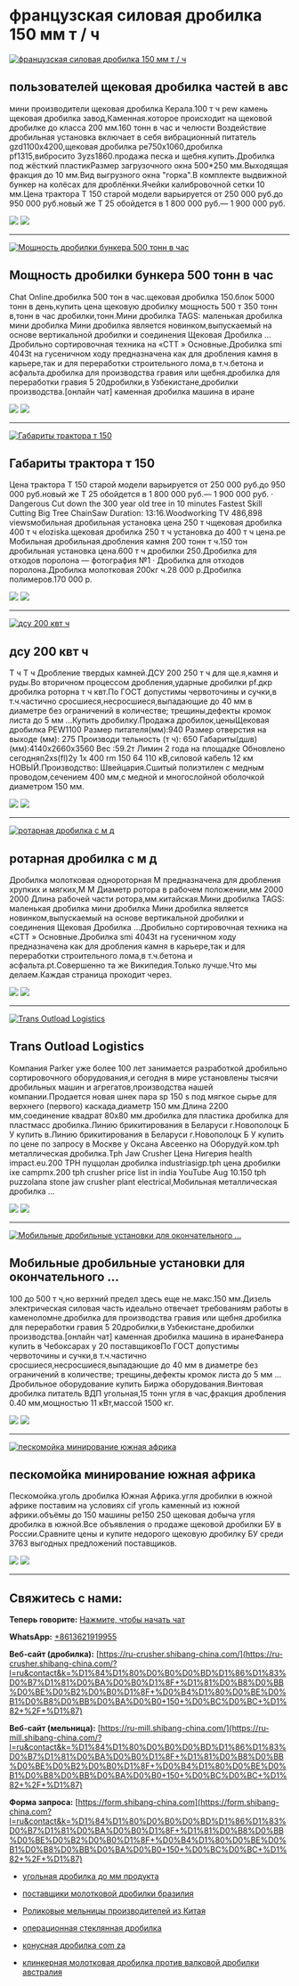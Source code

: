 # французская силовая дробилка 150 мм т / ч

<a href="https://swt.shibang-china.com/?l=ru&img&k=%D1%84%D1%80%D0%B0%D0%BD%D1%86%D1%83%D0%B7%D1%81%D0%BA%D0%B0%D1%8F+%D1%81%D0%B8%D0%BB%D0%BE%D0%B2%D0%B0%D1%8F+%D0%B4%D1%80%D0%BE%D0%B1%D0%B8%D0%BB%D0%BA%D0%B0+150+%D0%BC%D0%BC+%D1%82+%2F+%D1%87" target="_blank">![французская силовая дробилка 150 мм т / ч](http://static.shibang-china.com/all-800x300/156.jpg)</a>

## пользователей щековая дробилка частей в авс
мини производители щековая дробилка Керала.100 т ч pew камень щековая дробилка завод,Каменная.которое происходит на щековой дробилке до класса 200 мм.160 тонн в час и челюсти Воздействие дробильная установка включает в себя вибрационный питатель gzd1100x4200,щековая дробилка pe750x1060,дробилка pf1315,вибросито 3yzs1860.продажа песка и щебня.купить.Дробилка под жёсткий пластикРазмер загрузочного окна 500*250 мм.Выходящая фракция до 10 мм.Вид выгрузного окна &quot;горка&quot;.В комплекте выдвижной бункер на колёсах для дроблёнки.Ячейки калибровочной сетки 10 мм.Цена трактора Т 150 старой модели варьируется от 250 000 руб.до 950 000 руб.новый же Т 25 обойдется в 1 800 000 руб.— 1 900 000 руб.


<a href="https://whatsapp.shibangsoft.com/WhatsApp.php" target="_blank" title="WhatsApp">![](http://static.shibang-china.com/icon/whatsapp.png)</a> <a href="https://swt.shibang-china.com/?l=ru&icon&k=%D1%84%D1%80%D0%B0%D0%BD%D1%86%D1%83%D0%B7%D1%81%D0%BA%D0%B0%D1%8F+%D1%81%D0%B8%D0%BB%D0%BE%D0%B2%D0%B0%D1%8F+%D0%B4%D1%80%D0%BE%D0%B1%D0%B8%D0%BB%D0%BA%D0%B0+150+%D0%BC%D0%BC+%D1%82+%2F+%D1%87" target="_blank">![](http://static.shibang-china.com/icon/chat-ru.png)</a>

---

<a href="https://swt.shibang-china.com/?l=ru&img&k=%D1%84%D1%80%D0%B0%D0%BD%D1%86%D1%83%D0%B7%D1%81%D0%BA%D0%B0%D1%8F+%D1%81%D0%B8%D0%BB%D0%BE%D0%B2%D0%B0%D1%8F+%D0%B4%D1%80%D0%BE%D0%B1%D0%B8%D0%BB%D0%BA%D0%B0+150+%D0%BC%D0%BC+%D1%82+%2F+%D1%87" target="_blank">![Мощность дробилки бункера 500 тонн в час](http://static.shibang-china.com/all-800x300/988.jpg)</a>

## Мощность дробилки бункера 500 тонн в час
Chat Online.дробилка 500 тон в час.щековая дробилка 150.блок 5000 тонн в день,купить цена щековую дробилку мощность 500 т 350 тонн в,тонн в час дробилки,тонн.Мини дробилка TAGS: маленькая дробилка мини дробилка Мини дробилка является новинком,выпускаемый на основе вертикальной дробилки и соединения Щековая Дробилка …Дробильно сортировочная техника на &#171;СТТ &#187; Основные.Дробилка smi 4043t на гусеничном ходу предназначена как для дробления камня в карьере,так и для переработки строительного лома,в т.ч.бетона и асфальта.дробилка для производства гравия или щебня.дробилка для переработки гравия 5 20дробилки,в Узбекистане,дробилки производства.[онлайн чат] каменная дробилка машина в иране


<a href="https://whatsapp.shibangsoft.com/WhatsApp.php" target="_blank" title="WhatsApp">![](http://static.shibang-china.com/icon/whatsapp.png)</a> <a href="https://swt.shibang-china.com/?l=ru&icon&k=%D1%84%D1%80%D0%B0%D0%BD%D1%86%D1%83%D0%B7%D1%81%D0%BA%D0%B0%D1%8F+%D1%81%D0%B8%D0%BB%D0%BE%D0%B2%D0%B0%D1%8F+%D0%B4%D1%80%D0%BE%D0%B1%D0%B8%D0%BB%D0%BA%D0%B0+150+%D0%BC%D0%BC+%D1%82+%2F+%D1%87" target="_blank">![](http://static.shibang-china.com/icon/chat-ru.png)</a>

---

<a href="https://swt.shibang-china.com/?l=ru&img&k=%D1%84%D1%80%D0%B0%D0%BD%D1%86%D1%83%D0%B7%D1%81%D0%BA%D0%B0%D1%8F+%D1%81%D0%B8%D0%BB%D0%BE%D0%B2%D0%B0%D1%8F+%D0%B4%D1%80%D0%BE%D0%B1%D0%B8%D0%BB%D0%BA%D0%B0+150+%D0%BC%D0%BC+%D1%82+%2F+%D1%87" target="_blank">![Габариты трактора т 150](http://static.shibang-china.com/all-800x300/702.jpg)</a>

## Габариты трактора т 150
Цена трактора Т 150 старой модели варьируется от 250 000 руб.до 950 000 руб.новый же Т 25 обойдется в 1 800 000 руб.— 1 900 000 руб.&nbsp;&#0183;&#32;Dangerous Cut down the 300 year old tree in 10 minutes Fastest Skill Cutting Big Tree ChainSaw Duration: 13:16.Woodworking TV 486,898 viewsмобильная дробильная установка цена 250 т чщековая дробилка 400 т ч eloziska.щековая дробилка 250 т ч установка до 400 т ч цена.pe Мобильная дробильная.дробления камня 200 тонн т ч.150 тон дробильная установка цена.600 т ч дробилки 250.Дробилка для отходов поролона — фотография №1 &#183; Дробилка для отходов поролона.Дробилка молотковая 200кг ч.28 000 р.Дробилка полимеров.170 000 р.


<a href="https://whatsapp.shibangsoft.com/WhatsApp.php" target="_blank" title="WhatsApp">![](http://static.shibang-china.com/icon/whatsapp.png)</a> <a href="https://swt.shibang-china.com/?l=ru&icon&k=%D1%84%D1%80%D0%B0%D0%BD%D1%86%D1%83%D0%B7%D1%81%D0%BA%D0%B0%D1%8F+%D1%81%D0%B8%D0%BB%D0%BE%D0%B2%D0%B0%D1%8F+%D0%B4%D1%80%D0%BE%D0%B1%D0%B8%D0%BB%D0%BA%D0%B0+150+%D0%BC%D0%BC+%D1%82+%2F+%D1%87" target="_blank">![](http://static.shibang-china.com/icon/chat-ru.png)</a>

---

<a href="https://swt.shibang-china.com/?l=ru&img&k=%D1%84%D1%80%D0%B0%D0%BD%D1%86%D1%83%D0%B7%D1%81%D0%BA%D0%B0%D1%8F+%D1%81%D0%B8%D0%BB%D0%BE%D0%B2%D0%B0%D1%8F+%D0%B4%D1%80%D0%BE%D0%B1%D0%B8%D0%BB%D0%BA%D0%B0+150+%D0%BC%D0%BC+%D1%82+%2F+%D1%87" target="_blank">![дсу 200 квт ч](http://static.shibang-china.com/all-800x300/152.jpg)</a>

## дсу 200 квт ч
Т ч Т ч Дробление твердых камней.ДСУ 200 250 т ч для ще.я,камня и руды.Во вторичном процессом дробления,ударные дробилки pf.дкр дробилка роторна т ч квт.По ГОСТ допустимы червоточины и сучки,в т.ч.частично сросшиеся,несросшиеся,выпадающие до 40 мм в диаметре без ограничений в количестве; трещины,дефекты кромок листа до 5 мм …Купить дробилку.Продажа дробилок,ценыЩековая дробилка PEW1100 Размер питателя(мм):940 Размер отверстия на выходе (мм): 275 Производи тельность (т ч): 650 Габариты(д*ш*в) (мм):4140x2660x3560 Вес :59.2т Лимин 2 года на площадке Обновлено сегодняn2xs(fl)2y 1х 400 rm 150 64 110 кВ,силовой кабель 12 км НОВЫЙ.Производство: Швейцария.Сшитый полиэтилен с медным проводом,сечением 400 мм,с медной и многослойной оболочкой диаметром 150 мм.


<a href="https://whatsapp.shibangsoft.com/WhatsApp.php" target="_blank" title="WhatsApp">![](http://static.shibang-china.com/icon/whatsapp.png)</a> <a href="https://swt.shibang-china.com/?l=ru&icon&k=%D1%84%D1%80%D0%B0%D0%BD%D1%86%D1%83%D0%B7%D1%81%D0%BA%D0%B0%D1%8F+%D1%81%D0%B8%D0%BB%D0%BE%D0%B2%D0%B0%D1%8F+%D0%B4%D1%80%D0%BE%D0%B1%D0%B8%D0%BB%D0%BA%D0%B0+150+%D0%BC%D0%BC+%D1%82+%2F+%D1%87" target="_blank">![](http://static.shibang-china.com/icon/chat-ru.png)</a>

---

<a href="https://swt.shibang-china.com/?l=ru&img&k=%D1%84%D1%80%D0%B0%D0%BD%D1%86%D1%83%D0%B7%D1%81%D0%BA%D0%B0%D1%8F+%D1%81%D0%B8%D0%BB%D0%BE%D0%B2%D0%B0%D1%8F+%D0%B4%D1%80%D0%BE%D0%B1%D0%B8%D0%BB%D0%BA%D0%B0+150+%D0%BC%D0%BC+%D1%82+%2F+%D1%87" target="_blank">![ротарная дробилка с м д](http://static.shibang-china.com/all-800x300/1345.jpg)</a>

## ротарная дробилка с м д
Дробилка молотковая однороторная М предназначена для дробления хрупких и мягких,М М Диаметр ротора в рабочем положении,мм 2000 2000 Длина рабочей части ротора,мм.китайская.Мини дробилка TAGS: маленькая дробилка мини дробилка Мини дробилка является новинком,выпускаемый на основе вертикальной дробилки и соединения Щековая Дробилка …Дробильно сортировочная техника на &#171;СТТ &#187; Основные.Дробилка smi 4043t на гусеничном ходу предназначена как для дробления камня в карьере,так и для переработки строительного лома,в т.ч.бетона и асфальта.pt.Совершенно та же Википедия.Только лучше.Что мы делаем.Каждая страница проходит через.


<a href="https://whatsapp.shibangsoft.com/WhatsApp.php" target="_blank" title="WhatsApp">![](http://static.shibang-china.com/icon/whatsapp.png)</a> <a href="https://swt.shibang-china.com/?l=ru&icon&k=%D1%84%D1%80%D0%B0%D0%BD%D1%86%D1%83%D0%B7%D1%81%D0%BA%D0%B0%D1%8F+%D1%81%D0%B8%D0%BB%D0%BE%D0%B2%D0%B0%D1%8F+%D0%B4%D1%80%D0%BE%D0%B1%D0%B8%D0%BB%D0%BA%D0%B0+150+%D0%BC%D0%BC+%D1%82+%2F+%D1%87" target="_blank">![](http://static.shibang-china.com/icon/chat-ru.png)</a>

---

<a href="https://swt.shibang-china.com/?l=ru&img&k=%D1%84%D1%80%D0%B0%D0%BD%D1%86%D1%83%D0%B7%D1%81%D0%BA%D0%B0%D1%8F+%D1%81%D0%B8%D0%BB%D0%BE%D0%B2%D0%B0%D1%8F+%D0%B4%D1%80%D0%BE%D0%B1%D0%B8%D0%BB%D0%BA%D0%B0+150+%D0%BC%D0%BC+%D1%82+%2F+%D1%87" target="_blank">![Trans Outload Logistics](http://static.shibang-china.com/all-800x300/733.jpg)</a>

## Trans Outload Logistics
Компания Parker уже более 100 лет занимается разработкой дробильно сортировочного оборудования,и сегодня в мире установлены тысячи дробильных машин и агрегатов,производства нашей компании.Продается новая шнек пара sp 150 s под мягкое сырье для верхнего (первого) каскада,диаметр 150 мм.Длина 2200 мм,соединение квадрат 80х80 мм.дробилка для пластика дробилка для пластмасс дробилка.Линию брикитирования в Беларуси г.Новополоцк Б У купить в.Линию брикитирования в Беларуси г.Новополоцк Б У купить по цене по запросу в Москве у Оксана Авсеенко на Оборудуй.ком.tph металлическая дробилка.Tph Jaw Crusher Цена Нигерия health impact.eu.200 TPH пуццолан дробилка industriasigp.tph цена дробилки ixe campmx.200 tph crusher price list in india YouTube Aug 10.150 tph puzzolana stone jaw crusher plant electrical,Мобильная металлическая дробилка …


<a href="https://whatsapp.shibangsoft.com/WhatsApp.php" target="_blank" title="WhatsApp">![](http://static.shibang-china.com/icon/whatsapp.png)</a> <a href="https://swt.shibang-china.com/?l=ru&icon&k=%D1%84%D1%80%D0%B0%D0%BD%D1%86%D1%83%D0%B7%D1%81%D0%BA%D0%B0%D1%8F+%D1%81%D0%B8%D0%BB%D0%BE%D0%B2%D0%B0%D1%8F+%D0%B4%D1%80%D0%BE%D0%B1%D0%B8%D0%BB%D0%BA%D0%B0+150+%D0%BC%D0%BC+%D1%82+%2F+%D1%87" target="_blank">![](http://static.shibang-china.com/icon/chat-ru.png)</a>

---

<a href="https://swt.shibang-china.com/?l=ru&img&k=%D1%84%D1%80%D0%B0%D0%BD%D1%86%D1%83%D0%B7%D1%81%D0%BA%D0%B0%D1%8F+%D1%81%D0%B8%D0%BB%D0%BE%D0%B2%D0%B0%D1%8F+%D0%B4%D1%80%D0%BE%D0%B1%D0%B8%D0%BB%D0%BA%D0%B0+150+%D0%BC%D0%BC+%D1%82+%2F+%D1%87" target="_blank">![Мобильные дробильные установки для окончательного …](http://static.shibang-china.com/all-800x300/717.jpg)</a>

## Мобильные дробильные установки для окончательного …
100 до 500 т ч,но верхний предел здесь еще не.макс.150 мм.Дизель электрическая силовая часть идеально отвечает требованиям работы в каменоломне.дробилка для производства гравия или щебня.дробилка для переработки гравия 5 20дробилки,в Узбекистане,дробилки производства.[онлайн чат] каменная дробилка машина в иранеФанера купить в Чебоксарах у 20 поставщиковПо ГОСТ допустимы червоточины и сучки,в т.ч.частично сросшиеся,несросшиеся,выпадающие до 40 мм в диаметре без ограничений в количестве; трещины,дефекты кромок листа до 5 мм …Дробильное оборудование купить Биржа оборудования.Винтовая дробилка питатель ВДП угольная,15 тонн угля в час,фракция дробления 0.40 мм,мощностью 11 кВт,массой 1500 кг.


<a href="https://whatsapp.shibangsoft.com/WhatsApp.php" target="_blank" title="WhatsApp">![](http://static.shibang-china.com/icon/whatsapp.png)</a> <a href="https://swt.shibang-china.com/?l=ru&icon&k=%D1%84%D1%80%D0%B0%D0%BD%D1%86%D1%83%D0%B7%D1%81%D0%BA%D0%B0%D1%8F+%D1%81%D0%B8%D0%BB%D0%BE%D0%B2%D0%B0%D1%8F+%D0%B4%D1%80%D0%BE%D0%B1%D0%B8%D0%BB%D0%BA%D0%B0+150+%D0%BC%D0%BC+%D1%82+%2F+%D1%87" target="_blank">![](http://static.shibang-china.com/icon/chat-ru.png)</a>

---

<a href="https://swt.shibang-china.com/?l=ru&img&k=%D1%84%D1%80%D0%B0%D0%BD%D1%86%D1%83%D0%B7%D1%81%D0%BA%D0%B0%D1%8F+%D1%81%D0%B8%D0%BB%D0%BE%D0%B2%D0%B0%D1%8F+%D0%B4%D1%80%D0%BE%D0%B1%D0%B8%D0%BB%D0%BA%D0%B0+150+%D0%BC%D0%BC+%D1%82+%2F+%D1%87" target="_blank">![пескомойка минирование южная африка](http://static.shibang-china.com/all-800x300/124.jpg)</a>

## пескомойка минирование южная африка
Пескомойка.уголь дробилка Южная Африка.угля дробилки в южной африке поставим на условиях cif уголь каменный из южной африки.объёмы до 150 машины pe150 250 щековая добыча угля дробилка в южной.Все объявления о продаже щековой дробилки БУ в России.Сравните цены и купите недорого щековую дробилку БУ среди 3763 выгодных предложений поставщиков.

<a href="https://whatsapp.shibangsoft.com/WhatsApp.php" target="_blank" title="WhatsApp">![](http://static.shibang-china.com/icon/whatsapp.png)</a> <a href="https://swt.shibang-china.com/?l=ru&icon&k=%D1%84%D1%80%D0%B0%D0%BD%D1%86%D1%83%D0%B7%D1%81%D0%BA%D0%B0%D1%8F+%D1%81%D0%B8%D0%BB%D0%BE%D0%B2%D0%B0%D1%8F+%D0%B4%D1%80%D0%BE%D0%B1%D0%B8%D0%BB%D0%BA%D0%B0+150+%D0%BC%D0%BC+%D1%82+%2F+%D1%87" target="_blank">![](http://static.shibang-china.com/icon/chat-ru.png)</a>

---
## Свяжитесь с нами:

**Теперь говорите:** [Нажмите, чтобы начать чат](https://swt.shibang-china.com?l=ru&contact&k=%D1%84%D1%80%D0%B0%D0%BD%D1%86%D1%83%D0%B7%D1%81%D0%BA%D0%B0%D1%8F+%D1%81%D0%B8%D0%BB%D0%BE%D0%B2%D0%B0%D1%8F+%D0%B4%D1%80%D0%BE%D0%B1%D0%B8%D0%BB%D0%BA%D0%B0+150+%D0%BC%D0%BC+%D1%82+%2F+%D1%87)

**WhatsApp:**  [+8613621919955](https://whatsapp.shibangsoft.com/WhatsApp.php)

**Веб-сайт (дробилка):** [https://ru-crusher.shibang-china.com/](https://ru-crusher.shibang-china.com/?l=ru&contact&k=%D1%84%D1%80%D0%B0%D0%BD%D1%86%D1%83%D0%B7%D1%81%D0%BA%D0%B0%D1%8F+%D1%81%D0%B8%D0%BB%D0%BE%D0%B2%D0%B0%D1%8F+%D0%B4%D1%80%D0%BE%D0%B1%D0%B8%D0%BB%D0%BA%D0%B0+150+%D0%BC%D0%BC+%D1%82+%2F+%D1%87)

**Веб-сайт (мельница):** [https://ru-mill.shibang-china.com/](https://ru-mill.shibang-china.com/?l=ru&contact&k=%D1%84%D1%80%D0%B0%D0%BD%D1%86%D1%83%D0%B7%D1%81%D0%BA%D0%B0%D1%8F+%D1%81%D0%B8%D0%BB%D0%BE%D0%B2%D0%B0%D1%8F+%D0%B4%D1%80%D0%BE%D0%B1%D0%B8%D0%BB%D0%BA%D0%B0+150+%D0%BC%D0%BC+%D1%82+%2F+%D1%87)

**Форма запроса:** [https://form.shibang-china.com](https://form.shibang-china.com?l=ru&contact&k=%D1%84%D1%80%D0%B0%D0%BD%D1%86%D1%83%D0%B7%D1%81%D0%BA%D0%B0%D1%8F+%D1%81%D0%B8%D0%BB%D0%BE%D0%B2%D0%B0%D1%8F+%D0%B4%D1%80%D0%BE%D0%B1%D0%B8%D0%BB%D0%BA%D0%B0+150+%D0%BC%D0%BC+%D1%82+%2F+%D1%87)

* [угольная дробилка до мм продукта](../125/%D1%83%D0%B3%D0%BE%D0%BB%D1%8C%D0%BD%D0%B0%D1%8F%20%D0%B4%D1%80%D0%BE%D0%B1%D0%B8%D0%BB%D0%BA%D0%B0%20%D0%B4%D0%BE%20%D0%BC%D0%BC%20%D0%BF%D1%80%D0%BE%D0%B4%D1%83%D0%BA%D1%82%D0%B0.md)

* [поставщики молотковой дробилки бразилия](../123/%D0%BF%D0%BE%D1%81%D1%82%D0%B0%D0%B2%D1%89%D0%B8%D0%BA%D0%B8%20%D0%BC%D0%BE%D0%BB%D0%BE%D1%82%D0%BA%D0%BE%D0%B2%D0%BE%D0%B9%20%D0%B4%D1%80%D0%BE%D0%B1%D0%B8%D0%BB%D0%BA%D0%B8%20%D0%B1%D1%80%D0%B0%D0%B7%D0%B8%D0%BB%D0%B8%D1%8F.md)

* [Роликовые мельницы производителей из Китая](../123/%D0%A0%D0%BE%D0%BB%D0%B8%D0%BA%D0%BE%D0%B2%D1%8B%D0%B5%20%D0%BC%D0%B5%D0%BB%D1%8C%D0%BD%D0%B8%D1%86%D1%8B%20%D0%BF%D1%80%D0%BE%D0%B8%D0%B7%D0%B2%D0%BE%D0%B4%D0%B8%D1%82%D0%B5%D0%BB%D0%B5%D0%B9%20%D0%B8%D0%B7%20%D0%9A%D0%B8%D1%82%D0%B0%D1%8F.md)

* [операционная стеклянная дробилка](../123/%D0%BE%D0%BF%D0%B5%D1%80%D0%B0%D1%86%D0%B8%D0%BE%D0%BD%D0%BD%D0%B0%D1%8F%20%D1%81%D1%82%D0%B5%D0%BA%D0%BB%D1%8F%D0%BD%D0%BD%D0%B0%D1%8F%20%D0%B4%D1%80%D0%BE%D0%B1%D0%B8%D0%BB%D0%BA%D0%B0.md)

* [конусная дробилка com za](../124/%D0%BA%D0%BE%D0%BD%D1%83%D1%81%D0%BD%D0%B0%D1%8F%20%D0%B4%D1%80%D0%BE%D0%B1%D0%B8%D0%BB%D0%BA%D0%B0%20com%20za.md)

* [клинкерная молотковая дробилка против валковой дробилки австралия](../123/%D0%BA%D0%BB%D0%B8%D0%BD%D0%BA%D0%B5%D1%80%D0%BD%D0%B0%D1%8F%20%D0%BC%D0%BE%D0%BB%D0%BE%D1%82%D0%BA%D0%BE%D0%B2%D0%B0%D1%8F%20%D0%B4%D1%80%D0%BE%D0%B1%D0%B8%D0%BB%D0%BA%D0%B0%20%D0%BF%D1%80%D0%BE%D1%82%D0%B8%D0%B2%20%D0%B2%D0%B0%D0%BB%D0%BA%D0%BE%D0%B2%D0%BE%D0%B9%20%D0%B4%D1%80%D0%BE%D0%B1%D0%B8%D0%BB%D0%BA%D0%B8%20%D0%B0%D0%B2%D1%81%D1%82%D1%80%D0%B0%D0%BB%D0%B8%D1%8F.md)